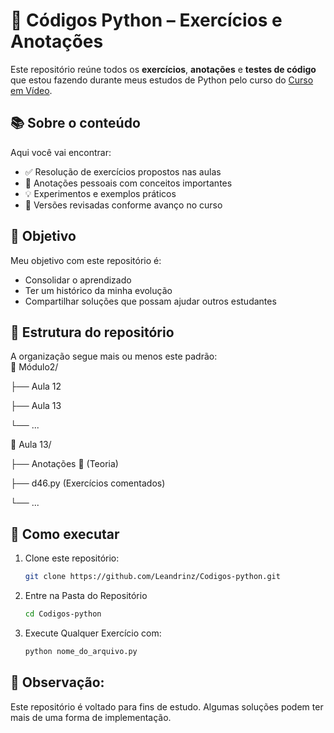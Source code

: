 # 🐍 Códigos Python – Exercícios e Anotações  

Este repositório reúne todos os **exercícios**, **anotações** e **testes de código** que estou fazendo durante meus estudos de Python pelo curso do [Curso em Vídeo](https://www.cursoemvideo.com/).  

## 📚 Sobre o conteúdo  
Aqui você vai encontrar:  
- ✅ Resolução de exercícios propostos nas aulas  
- 📝 Anotações pessoais com conceitos importantes  
- 💡 Experimentos e exemplos práticos  
- 🔄 Versões revisadas conforme avanço no curso  

## 🎯 Objetivo  
Meu objetivo com este repositório é:  
- Consolidar o aprendizado  
- Ter um histórico da minha evolução  
- Compartilhar soluções que possam ajudar outros estudantes  

## 📂 Estrutura do repositório  
A organização segue mais ou menos este padrão:  
📁 Módulo2/

├── Aula 12

├── Aula 13

└── ...

📁 Aula 13/

├── Anotações 📝 (Teoria)

├── d46.py (Exercícios comentados)

└── ...


## 🚀 Como executar  
1. Clone este repositório:  
   ```bash
   git clone https://github.com/Leandrinz/Codigos-python.git

2. Entre na Pasta do Repositório
   ```bash
   cd Codigos-python

3. Execute Qualquer Exercício com:
   ```bash
   python nome_do_arquivo.py
## 💬 Observação:
  Este repositório é voltado para fins de estudo. Algumas soluções podem ter mais de uma forma     de implementação.




